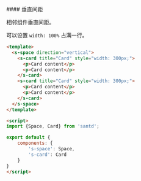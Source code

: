<text lang="cn">
#### 垂直间距

相邻组件垂直间距。

可以设置 `width: 100%` 占满一行。
</text>

```html
<template>
  <s-space direction="vertical">
    <s-card title="Card" style="width: 300px;">
      <p>Card content</p>
      <p>Card content</p>
    </s-card>
    <s-card title="Card" style="width: 300px;">
      <p>Card content</p>
      <p>Card content</p>
    </s-card>
  </s-space>
</template>

<script>
import {Space, Card} from 'santd';

export default {
    components: {
        's-space': Space,
        's-card': Card
    }
}
</script>
```

